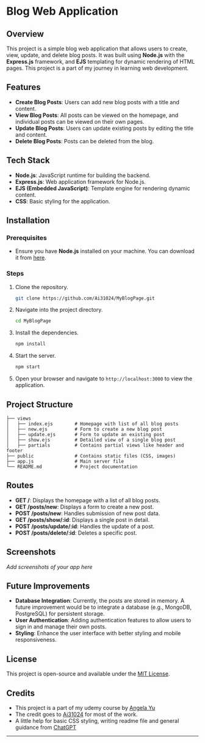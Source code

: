
# Blog Web Application

## Overview
This project is a simple blog web application that allows users to create, view, update, and delete blog posts. It was built using **Node.js** with the **Express.js** framework, and **EJS** templating for dynamic rendering of HTML pages. This project is a part of my journey in learning web development.

## Features
- **Create Blog Posts**: Users can add new blog posts with a title and content.
- **View Blog Posts**: All posts can be viewed on the homepage, and individual posts can be viewed on their own pages.
- **Update Blog Posts**: Users can update existing posts by editing the title and content.
- **Delete Blog Posts**: Posts can be deleted from the blog.

## Tech Stack
- **Node.js**: JavaScript runtime for building the backend.
- **Express.js**: Web application framework for Node.js.
- **EJS (Embedded JavaScript)**: Template engine for rendering dynamic content.
- **CSS**: Basic styling for the application.
  
## Installation

### Prerequisites
- Ensure you have **Node.js** installed on your machine. You can download it from [here](https://nodejs.org/).

### Steps
1. Clone the repository.
   ```bash
   git clone https://github.com/Ai31024/MyBlogPage.git
   ```
2. Navigate into the project directory.
   ```bash
   cd MyBlogPage
   ```
3. Install the dependencies.
   ```bash
   npm install
   ```
4. Start the server.
   ```bash
   npm start
   ```
5. Open your browser and navigate to `http://localhost:3000` to view the application.

## Project Structure
```
├── views
│   ├── index.ejs        # Homepage with list of all blog posts
│   ├── new.ejs          # Form to create a new blog post
│   ├── update.ejs       # Form to update an existing post
│   ├── show.ejs         # Detailed view of a single blog post
│   ├── partials         # Contains partial views like header and footer
├── public               # Contains static files (CSS, images)
├── app.js               # Main server file
└── README.md            # Project documentation
```

## Routes
- **GET /**: Displays the homepage with a list of all blog posts.
- **GET /posts/new**: Displays a form to create a new post.
- **POST /posts/new**: Handles submission of new post data.
- **GET /posts/show/:id**: Displays a single post in detail.
- **POST /posts/update/:id**: Handles the update of a post.
- **POST /posts/delete/:id**: Deletes a specific post.

## Screenshots
*Add screenshots of your app here*

## Future Improvements
- **Database Integration**: Currently, the posts are stored in memory. A future improvement would be to integrate a database (e.g., MongoDB, PostgreSQL) for persistent storage.
- **User Authentication**: Adding authentication features to allow users to sign in and manage their own posts.
- **Styling**: Enhance the user interface with better styling and mobile responsiveness.

## License
This project is open-source and available under the [MIT License](LICENSE).

## Credits
- This project is a part of my udemy course by [Angela Yu](https://github.com/angelabauer)
- The credit goes to [Ai31024](https://github.com/Ai31024) for most of the work.
- A little help for basic CSS styling, writing readme file and general guidance from [ChatGPT](https://chatgpt.com)

---
